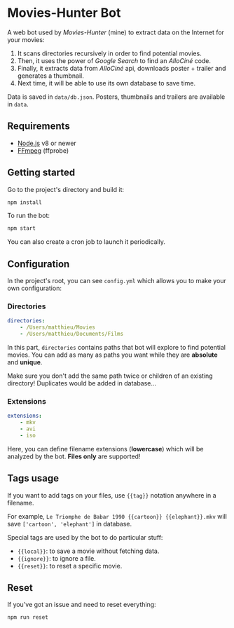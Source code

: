 # Movies-Hunter Bot

A web bot used by *Movies-Hunter* (mine) to extract data on the Internet for your movies:

1. It scans directories recursively in order to find potential movies.
2. Then, it uses the power of *Google Search* to find an *AlloCiné* code.
3. Finally, it extracts data from *AlloCiné* api, downloads poster + trailer and generates a thumbnail.
4. Next time, it will be able to use its own database to save time.

Data is saved in `data/db.json`. Posters, thumbnails and trailers are available in `data`.



## Requirements

* [Node.js](https://nodejs.org/) v8 or newer
* [FFmpeg](https://ffmpeg.org/) (ffprobe)



## Getting started

Go to the project's directory and build it:

```bash
npm install
```

To run the bot:

```bash
npm start
```

You can also create a cron job to launch it periodically.



## Configuration

In the project's root, you can see `config.yml` which allows you to make your own configuration:


### Directories

```yml
directories:
    - /Users/matthieu/Movies
    - /Users/matthieu/Documents/Films
```

In this part, `directories` contains paths that bot will explore to find potential movies. You can add as many as paths you want while they are **absolute** and **unique**.

Make sure you don't add the same path twice or children of an existing directory! Duplicates would be added in database...


### Extensions

```yml
extensions:
    - mkv
    - avi
    - iso
```

Here, you can define filename extensions (**lowercase**) which will be analyzed by the bot. **Files only** are supported!



## Tags usage

If you want to add tags on your files, use `{{tag}}` notation anywhere in a filename.

For example, `Le Triomphe de Babar 1990 {{cartoon}} {{elephant}}.mkv` will save `['cartoon', 'elephant']` in database.

Special tags are used by the bot to do particular stuff:

* `{{local}}`: to save a movie without fetching data.
* `{{ignore}}`: to ignore a file.
* `{{reset}}`: to reset a specific movie.



## Reset

If you've got an issue and need to reset everything:

```bash
npm run reset
```
